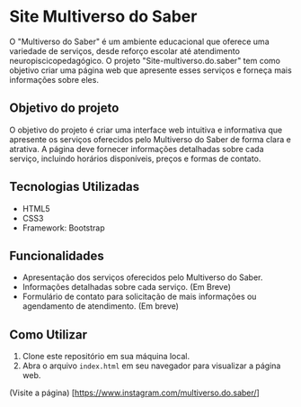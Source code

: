 # Site Multiverso do Saber

O "Multiverso do Saber" é um ambiente educacional que oferece uma variedade de serviços, desde reforço escolar até atendimento neuropiscicopedagógico. O projeto "Site-multiverso.do.saber" tem como objetivo criar uma página web que apresente esses serviços e forneça mais informações sobre eles.

## Objetivo do projeto

O objetivo do projeto é criar uma interface web intuitiva e informativa que apresente os serviços oferecidos pelo Multiverso do Saber de forma clara e atrativa. A página deve fornecer informações detalhadas sobre cada serviço, incluindo horários disponíveis, preços e formas de contato.

## Tecnologias Utilizadas

- HTML5
- CSS3
- Framework: Bootstrap

## Funcionalidades

- Apresentação dos serviços oferecidos pelo Multiverso do Saber.
- Informações detalhadas sobre cada serviço. (Em Breve)
- Formulário de contato para solicitação de mais informações ou agendamento de atendimento. (Em breve)

## Como Utilizar

1. Clone este repositório em sua máquina local.
2. Abra o arquivo `index.html` em seu navegador para visualizar a página web.

(Visite a página) [https://www.instagram.com/multiverso.do.saber/]
